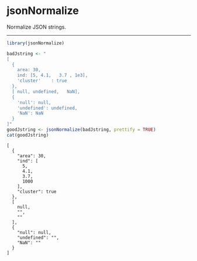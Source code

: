 jsonNormalize
================

Normalize JSON strings.

------------------------------------------------------------------------

``` r
library(jsonNormalize)

badJstring <- "
[
  {
    area: 30,
    ind: [5, 4.1,   3.7 , 1e3],
    'cluster'    : true
  },
  [ null, undefined,   NaN],
  {
    'null': null,
    'undefined': undefined,
    'NaN': NaN
  }
]"
goodJstring <- jsonNormalize(badJstring, prettify = TRUE)
cat(goodJstring)
```

    [
      {
        "area": 30,
        "ind": [
          5,
          4.1,
          3.7,
          1000
        ],
        "cluster": true
      },
      [
        null,
        "",
        ""
      ],
      {
        "null": null,
        "undefined": "",
        "NaN": ""
      }
    ]
